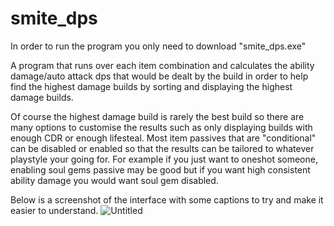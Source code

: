 # smite_dps

In order to run the program you only need to download "smite_dps.exe"

A program that runs over each item combination and calculates the ability damage/auto attack dps that would be dealt by the build in order to help find the highest damage builds by sorting and displaying the highest damage builds. 

Of course the highest damage build is rarely the best build so there are many options to customise the results such as only displaying builds with enough CDR or enough lifesteal. Most item passives that are "conditional" can be disabled or enabled so that the results can be tailored to whatever playstyle your going for. For example if you just want to oneshot someone, enabling soul gems passive may be good but if you want high consistent ability damage you would want soul gem disabled.


Below is a screenshot of the interface with some captions to try and make it easier to understand.
![Untitled](https://user-images.githubusercontent.com/97856152/176965681-62720f12-b11c-428d-b3fa-9d1c5f304b7a.png)
